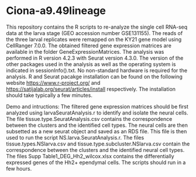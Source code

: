 # Ciona-a9.49lineage
This repository contains the R scripts to re-analyze the single cell RNA-seq data at the larva stage (GEO accession number GSE131155). The reads of the three larval replicates were remapped on the KY21 gene model using CellRanger 7.0.0. The obtained filtered gene expression matrices are available in the folder GeneExpressionMatrices. The analysis was performed in R version 4.2.3 with Seurat version 4.3.0. The version of the other packages used in the analysis as well as the operating system is indicated in sessionInfo().txt.
No non-standard hardware is required for the analysis.
R and Seurat pacakge installation can be found on the following website https://www.r-project.org/ and https://satijalab.org/seurat/articles/install respectively. The installation should take typically a few minutes.


Demo and intructions:
The filtered gene expression matrices should be first analyzed using larvaSeuratAnalysis.r to identify and isolate the neural cells. The file tissue.type.SeuratAnalysis.csv contains the correspondence between the clusters and the identified cell types. The neural cells are then subsetted as a new seurat object and saved as an RDS file. This file is then used to run the script NS.larva.SeuratAnalysis.r. The files tissue.types.NSlarva.csv and tissue.type.subcluster.NSlarva.csv contain the correspondence between the clusters and the identified neural cell types. The files Supp Table1_DEG_Hh2_wilcox.xlsx contains the differentially expressed genes of the Hh2+ ependymal cells. The scripts should run in a few hours.

